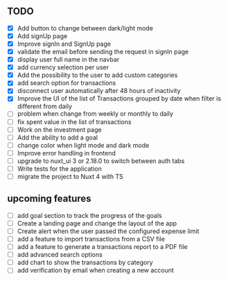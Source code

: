 ## TODO

- [x] Add button to change between dark/light mode
- [x] Add signUp page
- [x] Improve signIn and SignUp page
- [x] validate the email before sending the request in signIn page
- [x] display user full name in the navbar
- [x] add currency selection per user
- [x] Add the possibility to the user to add custom categories
- [x] add search option for transactions
- [x] disconnect user automatically after 48 hours of inactivity
- [x] Improve the UI of the list of Transactions grouped by date when filter is different from daily
- [ ] problem when change from weekly or monthly to daily
- [ ] fix spent value in the list of transactions
- [ ] Work on the investment page
- [ ] Add the ability to add a goal
- [ ] change color when light mode and dark mode
- [ ] Improve error handling in frontend
- [ ] upgrade to nuxt_ui 3 or 2.18.0 to switch between auth tabs
- [ ] Write tests for the application
- [ ] migrate the project to Nuxt 4 with TS

## upcoming features

- [ ] add goal section to track the progress of the goals
- [ ] Create a landing page and change the layout of the app
- [ ] Create alert when the user passed the configured expense limit
- [ ] add a feature to import transactions from a CSV file
- [ ] add a feature to generate a transactions report to a PDF file
- [ ] add advanced search options
- [ ] add chart to show the transactions by category
- [ ] add verification by email when creating a new account
